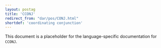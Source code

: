 ```yaml
---
layout: postag
title: 'CCONJ'
redirect_from: "dar/pos/CONJ.html"
shortdef: 'coordinating conjunction'
---
```


This document is a placeholder for the language-specific documentation
for `CCONJ`.
